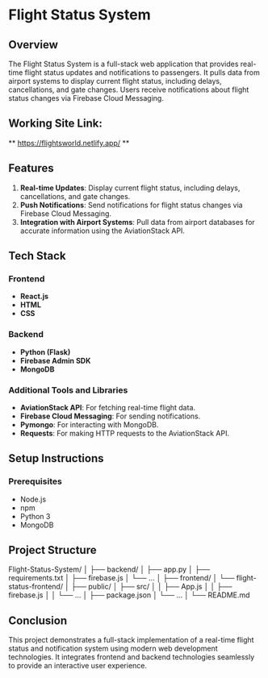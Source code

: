 # Flight Status System

## Overview

The Flight Status System is a full-stack web application that provides real-time flight status updates and notifications to passengers. It pulls data from airport systems to display current flight status, including delays, cancellations, and gate changes. Users receive notifications about flight status changes via Firebase Cloud Messaging.

## Working Site Link:
** https://flightsworld.netlify.app/ **

## Features

1. **Real-time Updates**: Display current flight status, including delays, cancellations, and gate changes.
2. **Push Notifications**: Send notifications for flight status changes via Firebase Cloud Messaging.
3. **Integration with Airport Systems**: Pull data from airport databases for accurate information using the AviationStack API.

## Tech Stack

### Frontend

- **React.js**
- **HTML**
- **CSS**

### Backend

- **Python (Flask)**
- **Firebase Admin SDK**
- **MongoDB**

### Additional Tools and Libraries

- **AviationStack API**: For fetching real-time flight data.
- **Firebase Cloud Messaging**: For sending notifications.
- **Pymongo**: For interacting with MongoDB.
- **Requests**: For making HTTP requests to the AviationStack API.

## Setup Instructions

### Prerequisites

- Node.js
- npm
- Python 3
- MongoDB

## Project Structure

Flight-Status-System/
│
├── backend/
│   ├── app.py
│   ├── requirements.txt
│   ├── firebase.js
│   └── ...
│
├── frontend/
│   └── flight-status-frontend/
│       ├── public/
│       ├── src/
│       │   ├── App.js
│       │   ├── firebase.js
│       │   └── ...
│       ├── package.json
│       └── ...
│
└── README.md

## Conclusion
This project demonstrates a full-stack implementation of a real-time flight status and notification system using modern web development technologies. It integrates frontend and backend technologies seamlessly to provide an interactive user experience.
